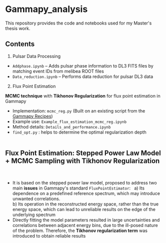 # Gammapy_analysis

This repository provides the code and notebooks used for my Master's thesis work. 

## Contents

1. Pulsar Data Processing
- `Addphase.ipynb` – Adds pulsar phase information to DL3 FITS files by matching event IDs from melibea ROOT files  
- `Data_reduction.ipynb` – Performs data reduction for pulsar DL3 data

2. Flux Point Estimation
   
**MCMC technique** with **Tikhonov Regularization** for flux point estimation in Gammapy  
  - Implementation: `mcmc_reg.py`  (Built on an existing script from the [Gammapy Recipes](https://gammapy.github.io/gammapy-recipes/_build/html/notebooks/mcmc-sampling-emcee/mcmc_sampling.html))
  - Example use: `Example_flux_estimation_mcmc_reg.ipynb`  
  - Method details: `Details_and_performance.ipynb`  
  - `find_opt.py` : helps to determine the optimal regularization depth  
&nbsp;

## Flux Point Estimation: Stepped Power Law Model + MCMC Sampling with Tikhonov Regularization
&nbsp;
- It is based on the stepped power law model, proposed to address two main **issues** in Gammapy's standard `FluxPointEstimator`:  &nbsp;
  a) Its dependence on a predefined reference spectrum, which may introduce unwanted correlations.  
  b) Its operation in the reconstructed energy space, rather than the true energy space, which can lead to
unreliable results on the edge of the underlying spectrum
&nbsp;
- Directly fitting the model parameters resulted in large uncertainties and correlations between adjacent energy bins, due to the ill-posed nature of the problem. Therefore, the **Tikhonov regularization term** was introduced to obtain reliable results
